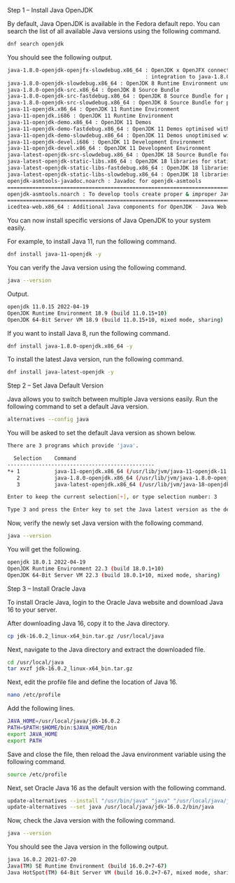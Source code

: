 Step 1 – Install Java OpenJDK

By default, Java OpenJDK is available in the Fedora default repo. You can search the list of all available Java versions using the following command.
```bash
dnf search openjdk
```
You should see the following output.
```bash
java-1.8.0-openjdk-openjfx-slowdebug.x86_64 : OpenJDK x OpenJFX connector for packages with debugging on and no optimisation. his package adds symliks finishing Java FX
                                            : integration to java-1.8.0-openjdk-slowdebug
java-1.8.0-openjdk-slowdebug.x86_64 : OpenJDK 8 Runtime Environment unoptimised with full debugging on
java-1.8.0-openjdk-src.x86_64 : OpenJDK 8 Source Bundle
java-1.8.0-openjdk-src-fastdebug.x86_64 : OpenJDK 8 Source Bundle for packages with debugging on and optimisation
java-1.8.0-openjdk-src-slowdebug.x86_64 : OpenJDK 8 Source Bundle for packages with debugging on and no optimisation
java-11-openjdk.x86_64 : OpenJDK 11 Runtime Environment
java-11-openjdk.i686 : OpenJDK 11 Runtime Environment
java-11-openjdk-demo.x86_64 : OpenJDK 11 Demos
java-11-openjdk-demo-fastdebug.x86_64 : OpenJDK 11 Demos optimised with full debugging on
java-11-openjdk-demo-slowdebug.x86_64 : OpenJDK 11 Demos unoptimised with full debugging on
java-11-openjdk-devel.i686 : OpenJDK 11 Development Environment
java-11-openjdk-devel.x86_64 : OpenJDK 11 Development Environment
java-latest-openjdk-src-slowdebug.x86_64 : OpenJDK 18 Source Bundle for packages with debugging on and no optimisation
java-latest-openjdk-static-libs.x86_64 : OpenJDK 18 libraries for static linking
java-latest-openjdk-static-libs-fastdebug.x86_64 : OpenJDK 18 libraries for static linking optimised with full debugging on
java-latest-openjdk-static-libs-slowdebug.x86_64 : OpenJDK 18 libraries for static linking unoptimised with full debugging on
openjdk-asmtools-javadoc.noarch : Javadoc for openjdk-asmtools
======================================================================== Name Matched: openjdk =========================================================================
openjdk-asmtools.noarch : To develop tools create proper & improper Java '.class' files
======================================================================= Summary Matched: openjdk =======================================================================
icedtea-web.x86_64 : Additional Java components for OpenJDK - Java Web Start implementation
```
You can now install specific versions of Java OpenJDK to your system easily.

For example, to install Java 11, run the following command.
```bash
dnf install java-11-openjdk -y
```
You can verify the Java version using the following command.
```bash
java --version
```
Output.
```bash
openjdk 11.0.15 2022-04-19
OpenJDK Runtime Environment 18.9 (build 11.0.15+10)
OpenJDK 64-Bit Server VM 18.9 (build 11.0.15+10, mixed mode, sharing)
```
If you want to install Java 8, run the following command.
```bash
dnf install java-1.8.0-openjdk.x86_64 -y
```
To install the latest Java version, run the following command.
```bash
dnf install java-latest-openjdk -y
```
Step 2 – Set Java Default Version

Java allows you to switch between multiple Java versions easily. Run the following command to set a default Java version.
```bash
alternatives --config java
```
You will be asked to set the default Java version as shown below.
```bash
There are 3 programs which provide 'java'.

  Selection    Command
-----------------------------------------------
*+ 1           java-11-openjdk.x86_64 (/usr/lib/jvm/java-11-openjdk-11.0.15.0.10-1.fc34.x86_64/bin/java)
   2           java-1.8.0-openjdk.x86_64 (/usr/lib/jvm/java-1.8.0-openjdk-1.8.0.332.b09-1.fc34.x86_64/jre/bin/java)
   3           java-latest-openjdk.x86_64 (/usr/lib/jvm/java-18-openjdk-18.0.1.0.10-1.rolling.fc34.x86_64/bin/java)

Enter to keep the current selection[+], or type selection number: 3

Type 3 and press the Enter key to set the Java latest version as the default version.
```
Now, verify the newly set Java version with the following command.
```bash
java --version
```
You will get the following.
```bash
openjdk 18.0.1 2022-04-19
OpenJDK Runtime Environment 22.3 (build 18.0.1+10)
OpenJDK 64-Bit Server VM 22.3 (build 18.0.1+10, mixed mode, sharing)
```
Step 3 – Install Oracle Java

To install Oracle Java, login to the Oracle Java website and download Java 16 to your server.

After downloading Java 16, copy it to the Java directory.
```bash
cp jdk-16.0.2_linux-x64_bin.tar.gz /usr/local/java
```
Next, navigate to the Java directory and extract the downloaded file.
```bash
cd /usr/local/java
tar xvzf jdk-16.0.2_linux-x64_bin.tar.gz
```
Next, edit the profile file and define the location of Java 16.
```bash
nano /etc/profile
```
Add the following lines.
```bash
JAVA_HOME=/usr/local/java/jdk-16.0.2
PATH=$PATH:$HOME/bin:$JAVA_HOME/bin
export JAVA_HOME
export PATH
```
Save and close the file, then reload the Java environment variable using the following command.
```bash
source /etc/profile
```
Next, set Oracle Java 16 as the default version with the following command.
```bash
update-alternatives --install "/usr/bin/java" "java" "/usr/local/java/jdk-16.0.2/bin/java" 1
update-alternatives --set java /usr/local/java/jdk-16.0.2/bin/java
```
Now, check the Java version with the following command.
```bash
java --version
```
You should see the Java version in the following output.
```bash
java 16.0.2 2021-07-20
Java(TM) SE Runtime Environment (build 16.0.2+7-67)
Java HotSpot(TM) 64-Bit Server VM (build 16.0.2+7-67, mixed mode, sharing)
```
